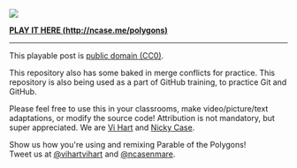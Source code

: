 ![](http://i.imgur.com/NcsRW1q.png)

**[PLAY IT HERE (http://ncase.me/polygons)](http://ncase.me/polygons)**

---


This playable post is [public domain (CC0)](http://creativecommons.org/publicdomain/zero/1.0).

This repository also has some baked in merge conflicts for practice. 
This repository is also being used as a part of GitHub training, to practice Git and GitHub.

Please feel free to use this in your classrooms,
make video/picture/text adaptations,
or modify the source code!
Attribution is not mandatory, but super appreciated.
We are [Vi Hart](http://vihart.com/) and [Nicky Case](http://ncase.me/).

Show us how you're using and remixing Parable of the Polygons!    
Tweet us at
[@vihartvihart](https://twitter.com/vihartvihart) and
[@ncasenmare](https://twitter.com/ncasenmare).

